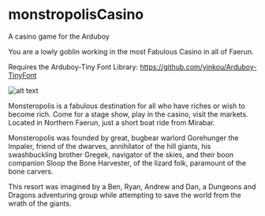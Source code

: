 # monstropolisCasino
A casino game for the Arduboy

You are a lowly goblin working in the most Fabulous Casino in all of Faerun.

Requires the Arduboy-Tiny Font Library: https://github.com/yinkou/Arduboy-TinyFont



![alt text](https://66.media.tumblr.com/9420f013bae0fc6e76ca049a112c16c1/tumblr_ph3yb3vepJ1uosg49o1_1280.png)

Monsteropolis is a fabulous destination for all who have riches or wish to become rich. Come for a stage show, play in the casino, visit the markets. Located in Northern Faerun, just a short boat ride from Mirabar.

Monsteropolis was founded by great, bugbear warlord Gorehunger the Impaler, friend of the dwarves, annihilator of the hill giants, his swashbuckling brother Gregek, navigator of the skies, and their boon companion Sloop the Bone Harvester, of the lizard folk, paramount of the bone carvers.

This resort was imagined by a Ben, Ryan, Andrew and Dan, a Dungeons and Dragons adventuring group while attempting to save the world from the wrath of the giants.

